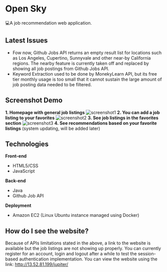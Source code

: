 # Open Sky

💻A job recommendation web application.

## Latest Issues
- Fow now, Github Jobs API returns an empty result list for locations such as Los Angeles, Cupertino, Sunnyvale and other near-by California regions. The nearby feature is currently taken off and replaced by showing all job postings from Github Jobs API.
- Keyword Extraction used to be done by MonekyLearn API, but its free tier monthly usage is too small that it cannot sustain the large amount of job posting data needed to be filtered. 

## Screenshot Demo
**1. Homepage with general job listings**
![screenshot1](https://i.ibb.co/DtGydcZ/screenshot1.png)
**2. You can add a job listing to your favorites**
![screenshot2](https://i.ibb.co/JmHqftJ/screenshot2.jpg)
**3. See job listings in the favorites section**
![screenshot3](https://i.ibb.co/f97WLq1/screenshot3.jpg)
**4. See recommendations based on your favorite listings**
(system updating, will be added later)
## Technologies
 **Front-end**
 
 - HTML5/CSS
 - JavaScript
 
 **Back-end**
 
 - Java
 - Github Job API

  **Deployment**
  - Amazon EC2 (Linux Ubuntu instance managed using Docker)
## How do I see the website?
Because of APIs limitations stated in the above, a link to the website is available but the job listings are not showing up properly.
You can currently register for an account, login and logout after a while to test the session-based authentication implementation.
You can view the website using the link: http://13.52.81.199/jupiter/

